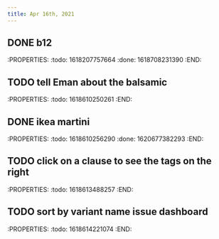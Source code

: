 ```yaml
---
title: Apr 16th, 2021
---
```


## DONE b12
:PROPERTIES:
:todo: 1618207757664
:done: 1618708231390
:END:
## TODO tell Eman about the balsamic
:PROPERTIES:
:todo: 1618610250261
:END:
## DONE ikea martini
:PROPERTIES:
:todo: 1618610256290
:done: 1620677382293
:END:
## TODO click on a clause to see the tags on the right
:PROPERTIES:
:todo: 1618613488257
:END:
## TODO sort by variant name issue dashboard
:PROPERTIES:
:todo: 1618614221074
:END:
##
